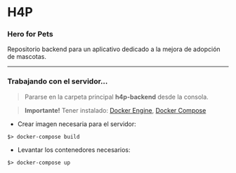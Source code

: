 # H4P
### Hero for Pets

Repositorio backend para un aplicativo dedicado a la mejora de adopción de mascotas.

---

### Trabajando con el servidor...

> Pararse en la carpeta principal **h4p-backend** desde la consola.

> **Importante!** Tener instalado: [Docker Engine](https://docs.docker.com/engine/install), [Docker Compose](https://docs.docker.com/compose/install)
 

- Crear imagen necesaria para el servidor:
~~~
$> docker-compose build
~~~

- Levantar los contenedores necesarios:
~~~
$> docker-compose up
~~~




